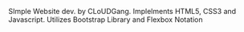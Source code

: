 ﻿SImple Website dev. by CLoUDGang. 
Implelments HTML5, CSS3 and Javascript. 
Utilizes Bootstrap Library and Flexbox Notation
